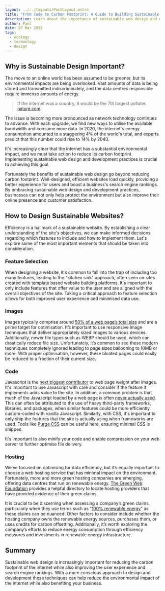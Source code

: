 ```yaml
---
layout: ../../layouts/PostLayout.astro
title: "From Code to Carbon Footprint: A Guide to Building Sustainable Websites"
description: Learn about the importance of sustainable web design and development practices for reducing the carbon footprint of the internet while also improving user experience and search engine rankings.
author: Paul
date: 07 Mar 2022
tags:
  - ecology
  - technology
  - design
---
```


## Why is Sustainable Design Important?

The move to an online world has been assumed to be greener, but its environmental impacts are being overlooked. Vast amounts of data is being stored and transmitted indiscriminately, and the data centres responsible require immense amounts of energy.

> <span>If the internet was a country, it would be the 7th largest polluter.</span>
>[nature.com](https://www.nature.com/articles/d41586-018-06610-y)

The issue is becoming more pronounced as network technology continues to advance. With each upgrade, we find new ways to utilise the available bandwidth and consume more data. In 2020, the internet's energy consumption amounted to a staggering 4% of the world's total, and experts predict that this number could rise to 14% by 2040.

It's increasingly clear that the internet has a substantial environmental impact, and we must take action to reduce its carbon footprint. Implementing sustainable web design and development practices is crucial to achieving this goal.

Fortunately the benefits of sustainable web design go beyond reducing carbon footprint. Well-designed, efficient websites load quickly, providing a better experience for users and boost a business's search engine rankings. By embracing sustainable web design and development practices, businesses can not only help protect the environment but also improve their online presence and customer satisfaction.

## How to Design Sustainable Websites?

Efficiency is a hallmark of a sustainable website. By establishing a clear understanding of the site's objectives, we can make informed decisions regarding which features to include and how to implement them. Let's explore some of the most important elements that should be taken into consideration.

### Feature Selection

When designing a website, it's common to fall into the trap of including too many features, leading to the "kitchen sink" approach, often seen on sites created with template based website building platforms. It's important to only include features that offer value to the user and are aligned with the overall objectives of the site. Taking a critical approach to feature selection allows for both improved user experience and minimised data use.

### Images

Images typically comprise around [50% of a web page’s total size](https://almanac.httparchive.org/en/2022/page-weight#fig-8) and are a prime target for optimisation. It’s important to use responsive image techniques that deliver appropriately sized images to various devices. Additionally, newer file types such as WEBP should be used, which can drastically reduce file size. Unfortunately, it’s common to see these modern techniques completely ignored leading to page sizes ballooning to 10MB or more. With proper optimisation, however, these bloated pages could easily be reduced to a fraction of their current size.

### Code

Javascript is the [next biggest contributor](https://almanac.httparchive.org/en/2022/page-weight#fig-8) to web page weight after images. It's important to use Javascript with care and consider if the feature it implements adds value to the site. In addition, a common problem is that much of the Javascript loaded by a web page is often [never actually used](https://almanac.httparchive.org/en/2022/javascript#fig-2). This can often be attributed to the use of heavy third-party frameworks, libraries, and packages, when similar features could be more efficiently custom-coded with vanilla Javascript. Similarly, with CSS, it's important to only ship the features that the site is actually using when frameworks are used. Tools like [Purge CSS](https://github.com/FullHuman/purgecss) can be useful here, ensuring minimal CSS is shipped.

It's important to also minify your code and enable compression on your web server to further optimise file delivery.

### Hosting

We’ve focused on optimising for data efficiency, but it’s equally important to choose a web hosting service that has minimal impact on the environment. Fortunately, more and more green hosting companies are emerging, offering data centres that run on renewable energy. [The Green Web Foundation](https://www.thegreenwebfoundation.org/directory/) provides a helpful directory to locate hosting providers that have provided evidence of their green claims.

It is crucial to be discerning when assessing a company’s green claims, particularly when they use terms such as “[100% renewable energy](https://www.forbes.com/sites/joshuarhodes/2018/08/21/what-does-100-renewable-energy-really-mean/?sh=2dbe3fa51ac8)” as these claims can be nuanced. Other factors to consider include whether the hosting company owns the renewable energy sources, purchases them, or uses credits for carbon offsetting. Additionally, it’s worth exploring the company’s efforts to reduce energy consumption through efficiency measures and investments in renewable energy infrastructure.

## Summary

Sustainable web design is increasingly important for reducing the carbon footprint of the internet while also improving the user experience and search engine rankings. With a more conscious approach to design and development these techniques can help reduce the environmental impact of the internet while also benefiting your business.


